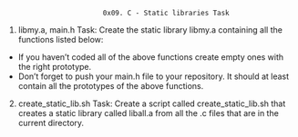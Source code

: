                             0x09. C - Static libraries Task

1. libmy.a, main.h Task: Create the static library libmy.a containing all the functions listed below: 
* If you haven’t coded all of the above functions create empty ones with the right prototype.
* Don’t forget to push your main.h file to your repository. It should at least contain all the prototypes of the above functions.

2. create_static_lib.sh Task: Create a script called create_static_lib.sh that creates a static library called liball.a from all the .c files that are in the current directory. 
